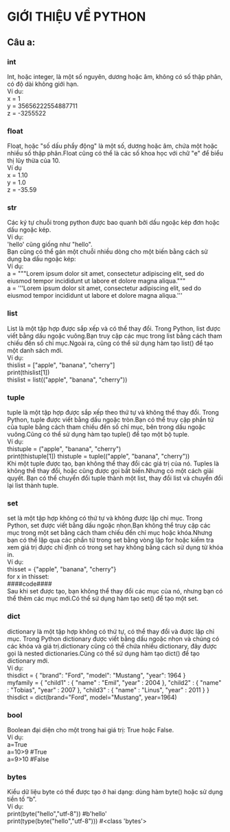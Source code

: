 # GIỚI THIỆU VỀ PYTHON

## Câu a:

### int

Int, hoặc integer, là một số nguyên, dương hoặc âm, không có số thập phân, có độ dài không giới hạn.
<br>
Ví du:
<br>
x = 1
<br>
y = 35656222554887711
<br>
z = -3255522

### float

Float, hoặc "số dấu phẩy động" là một số, dương hoặc âm, chứa một hoặc nhiều số thập phân.Float cũng có thể là các số khoa học với chữ "e" để biểu thị lũy thừa của 10.
<br>
Ví dụ
<br>
x = 1.10
<br>
y = 1.0
<br>
z = -35.59

### str

Các ký tự chuỗi trong python được bao quanh bởi dấu ngoặc kép đơn hoặc dấu ngoặc kép.
<br>
Ví dụ:
<br>
'hello' cũng giống như "hello".
<br>
Bạn cũng có thể gán một chuỗi nhiều dòng cho một biến bằng cách sử dụng ba dấu ngoặc kép:
<br>
Ví dụ:
<br>
a = """Lorem ipsum dolor sit amet,
consectetur adipiscing elit,
sed do eiusmod tempor incididunt
ut labore et dolore magna aliqua."""
<br>
a = '''Lorem ipsum dolor sit amet,
consectetur adipiscing elit,
sed do eiusmod tempor incididunt
ut labore et dolore magna aliqua.'''

### list

List là một tập hợp được sắp xếp và có thể thay đổi. Trong Python, list được viết bằng dấu ngoặc vuông.Bạn truy cập các mục trong list bằng cách tham chiếu đến số chỉ mục.Ngoài ra, cũng có thể sử dụng hàm tạo list() để tạo một danh sách mới.<br>
Ví dụ:<br>
thislist = ["apple", "banana", "cherry"]<br>
print(thislist[1])<br>
thislist = list(("apple", "banana", "cherry"))<br>

### tuple

tuple là một tập hợp được sắp xếp theo thứ tự và không thể thay đổi. Trong Python, tuple được viết bằng dấu ngoặc tròn.Bạn có thể truy cập phần tử của tuple bằng cách tham chiếu đến số chỉ mục, bên trong dấu ngoặc vuông.Cũng có thể sử dụng hàm tạo tuple() để tạo một bộ tuple.<br>
Ví dụ:<br>
thistuple = ("apple", "banana", "cherry")<br>
print(thistuple[1])<pr>
thistuple = tuple(("apple", "banana", "cherry"))<br>
Khi một tuple được tạo, bạn không thể thay đổi các giá trị của nó. Tuples là không thể thay đổi, hoặc cũng được gọi bất biến.Nhưng có một cách giải quyết. Bạn có thể chuyển đổi tuple thành một list, thay đổi list và chuyển đổi lại list thành tuple.<br>

### set

set là một tập hợp không có thứ tự và không được lập chỉ mục. Trong Python, set được viết bằng dấu ngoặc nhọn.Bạn không thể truy cập các mục trong một set bằng cách tham chiếu đến chỉ mục hoặc khóa.Nhưng bạn có thể lặp qua các phần tử trong set bằng vòng lặp for hoặc kiểm tra xem giá trị được chỉ định có trong set hay không bằng cách sử dụng từ khóa in.<br>
Ví dụ:<br>
thisset = {"apple", "banana", "cherry"}<br>
for x in thisset:<br>
####code####<br>
Sau khi set được tạo, bạn không thể thay đổi các mục của nó, nhưng bạn có thể thêm các mục mới.Có thể sử dụng hàm tạo set() để tạo một set.<br>

### dict

dictionary là một tập hợp không có thứ tự, có thể thay đổi và được lập chỉ mục. Trong Python dictionary được viết bằng dấu ngoặc nhọn và chúng có các khóa và giá trị.dictionary cũng có thể chứa nhiều dictionary, đây được gọi là nested dictionaries.Cũng có thể sử dụng hàm tạo dict() để tạo dictionary mới.<br>
Ví dụ:<br>
thisdict = {
"brand": "Ford",
"model": "Mustang",
"year": 1964
}<br>
myfamily = {
"child1" : {
"name" : "Emil",
"year" : 2004
},
"child2" : {
"name" : "Tobias",
"year" : 2007
},
"child3" : {
"name" : "Linus",
"year" : 2011
}
}<br>
thisdict = dict(brand="Ford", model="Mustang", year=1964)<br>

### bool

Boolean đại diện cho một trong hai giá trị: True hoặc False.<br>
Ví dụ:<br>
a=True<br>
a=10>9 #True<br>
a=9>10 #False<br>

### bytes

Kiểu dữ liệu byte có thể được tạo ở hai dạng: dùng hàm byte() hoặc sử dụng tiền tố “b”.<br>
Ví dụ:<br>
print(byte("hello","utf-8")) #b'hello'<br>
print(type(byte("hello","utf-8"))) #<class 'bytes'><br>
